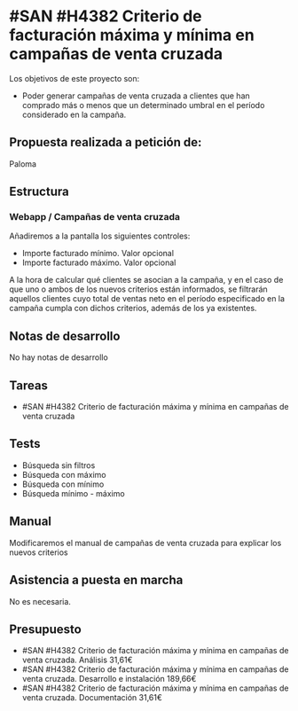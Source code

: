 # #SAN #H4382 Criterio de facturación máxima y mínima en campañas de venta cruzada

Los objetivos de este proyecto son:
+ Poder generar campañas de venta cruzada a clientes que han comprado más o menos que un determinado umbral en el período considerado en la campaña.

## Propuesta realizada a petición de:
Paloma

## Estructura

### Webapp / Campañas de venta cruzada
Añadiremos a la pantalla los siguientes controles:
+ Importe facturado mínimo. Valor opcional
+ Importe facturado máximo. Valor opcional

A la hora de calcular qué clientes se asocian a la campaña, y en el caso de que uno o ambos de los nuevos criterios están informados, se filtrarán aquellos clientes cuyo total de ventas neto en el período especificado en la campaña cumpla con dichos criterios, además de los ya existentes.

## Notas de desarrollo
No hay notas de desarrollo



## Tareas
* #SAN #H4382 Criterio de facturación máxima y mínima en campañas de venta cruzada

## Tests

+ Búsqueda sin filtros
+ Búsqueda con máximo
+ Búsqueda con mínimo
+ Búsqueda mínimo - máximo

## Manual
Modificaremos el manual de campañas de venta cruzada para explicar los nuevos criterios

## Asistencia a puesta en marcha
No es necesaria.

## Presupuesto
* #SAN #H4382 Criterio de facturación máxima y mínima en campañas de venta cruzada. Análisis 31,61€
* #SAN #H4382 Criterio de facturación máxima y mínima en campañas de venta cruzada. Desarrollo e instalación 189,66€
* #SAN #H4382 Criterio de facturación máxima y mínima en campañas de venta cruzada. Documentación 31,61€